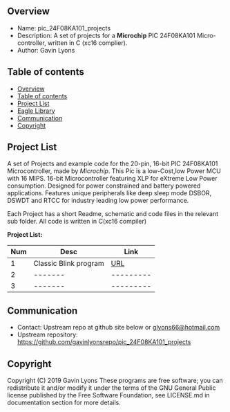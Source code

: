 

Overview
--------------------------------------------
* Name: pic_24F08KA101_projects
* Description: A set of projects for a **Microchip** 
 PIC 24F08KA101 Micro-controller, written in C (xc16 complier).
* Author: Gavin Lyons 

Table of contents
---------------------------

  * [Overview](#overview)
  * [Table of contents](#table-of-contents)
  * [Project List](#project-list)
  * [Eagle Library](#eagle-library)
  * [Communication](#communication)
  * [Copyright](#copyright)

Project List
-----------------------------------------
A set of Projects and example code for the 20-pin, 16-bit PIC 24F08KA101 Microcontroller,
made by *Microchip*.  This Pic is a low-Cost,low Power MCU with 16 MIPS.
16-bit Microcontroller featuring XLP for eXtreme Low Power consumption. Designed for power constrained and battery powered applications. Features unique peripherals like deep sleep mode DSBOR, DSWDT and RTCC for industry leading low power performance.

Each Project has a short Readme, schematic and code files
in the relevant sub folder. All code is written in C(xc16 compiler)

**Project List:**

| Num | Desc | Link |
| --- | --- | --- |
| 1 |  Classic Blink program | [URL](projects/Blink) |
| 2 |  ------- |--------- |
| 3 |  ------- |--------- |

Communication
-----------
* Contact: Upstream repo at github site below or glyons66@hotmail.com
* Upstream repository: https://github.com/gavinlyonsrepo/pic_24F08KA101_projects

Copyright
---------
Copyright (C) 2019 Gavin Lyons 
These programs are free software; you can redistribute it and/or modify
it under the terms of the GNU General Public license published by
the Free Software Foundation, see LICENSE.md in documentation section 
for more details.
